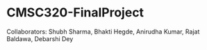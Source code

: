 # CMSC320-FinalProject
Collaborators: Shubh Sharma, Bhakti Hegde, Anirudha Kumar, Rajat Baldawa, Debarshi Dey
